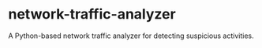 # network-traffic-analyzer
A Python-based network traffic analyzer for detecting suspicious activities.
